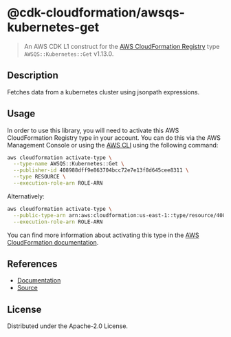 # @cdk-cloudformation/awsqs-kubernetes-get

> An AWS CDK L1 construct for the [AWS CloudFormation Registry] type `AWSQS::Kubernetes::Get` v1.13.0.

[AWS CloudFormation Registry]: https://docs.aws.amazon.com/AWSCloudFormation/latest/UserGuide/registry.html

## Description

Fetches data from a kubernetes cluster using jsonpath expressions.

## Usage

In order to use this library, you will need to activate this AWS CloudFormation Registry type in your account. You can do this via the AWS Management Console or using the [AWS CLI](https://aws.amazon.com/cli/) using the following command:

```sh
aws cloudformation activate-type \
  --type-name AWSQS::Kubernetes::Get \
  --publisher-id 408988dff9e863704bcc72e7e13f8d645cee8311 \
  --type RESOURCE \
  --execution-role-arn ROLE-ARN
```

Alternatively:

```sh
aws cloudformation activate-type \
  --public-type-arn arn:aws:cloudformation:us-east-1::type/resource/408988dff9e863704bcc72e7e13f8d645cee8311/AWSQS-Kubernetes-Get \
  --execution-role-arn ROLE-ARN
```

You can find more information about activating this type in the [AWS CloudFormation documentation](https://docs.aws.amazon.com/AWSCloudFormation/latest/UserGuide/registry-public.html).

## References

* [Documentation](https://github.com/aws-quickstart/quickstart-kubernetes-resource-provider/blob/main/README.md)
* [Source](https://github.com/aws-quickstart/quickstart-amazon-eks.git)

## License

Distributed under the Apache-2.0 License.
